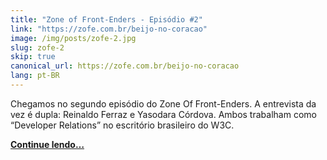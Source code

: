 ```yaml
---
title: "Zone of Front-Enders - Episódio #2"
link: "https://zofe.com.br/beijo-no-coracao"
image: /img/posts/zofe-2.jpg
slug: zofe-2
skip: true
canonical_url: https://zofe.com.br/beijo-no-coracao
lang: pt-BR
---
```


<!-- <p><em>Publicado originalmente no Zone Of Front-Enders.</em></p> -->

Chegamos no segundo episódio do Zone Of Front-Enders. A entrevista da vez é dupla: Reinaldo Ferraz e Yasodara Córdova. Ambos trabalham como “Developer Relations” no escritório brasileiro do W3C.

[**Continue lendo…**](https://zofe.com.br/beijo-no-coracao)
